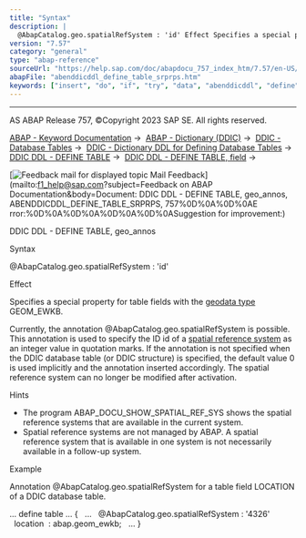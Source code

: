 ```yaml
---
title: "Syntax"
description: |
  @AbapCatalog.geo.spatialRefSystem : 'id' Effect Specifies a special property for table fields with the geodata type(https://help.sap.com/doc/abapdocu_757_index_htm/7.57/en-US/abengeo_data_type_glosry.htm 'Glossary Entry') GEOM_EWKB. Currently, the annotation @AbapCatalog.geo.spatialRefSystem is p
version: "7.57"
category: "general"
type: "abap-reference"
sourceUrl: "https://help.sap.com/doc/abapdocu_757_index_htm/7.57/en-US/abenddicddl_define_table_srprps.htm"
abapFile: "abenddicddl_define_table_srprps.htm"
keywords: ["insert", "do", "if", "try", "data", "abenddicddl", "define", "table", "srprps"]
---
```


* * *

AS ABAP Release 757, ©Copyright 2023 SAP SE. All rights reserved.

[ABAP - Keyword Documentation](https://help.sap.com/doc/abapdocu_757_index_htm/7.57/en-US/abenabap.htm) →  [ABAP - Dictionary (DDIC)](https://help.sap.com/doc/abapdocu_757_index_htm/7.57/en-US/abenabap_dictionary.htm) →  [DDIC - Database Tables](https://help.sap.com/doc/abapdocu_757_index_htm/7.57/en-US/abenddic_database_tables.htm) →  [DDIC - Dictionary DDL for Defining Database Tables](https://help.sap.com/doc/abapdocu_757_index_htm/7.57/en-US/abenddic_define_table.htm) →  [DDIC DDL - DEFINE TABLE](https://help.sap.com/doc/abapdocu_757_index_htm/7.57/en-US/abenddicddl_define_table.htm) →  [DDIC DDL - DEFINE TABLE, field](https://help.sap.com/doc/abapdocu_757_index_htm/7.57/en-US/abenddicddl_define_table_comps.htm) → 

 [![](Mail.gif?object=Mail.gif&sap-language=EN "Feedback mail for displayed topic") Mail Feedback](mailto:f1_help@sap.com?subject=Feedback on ABAP Documentation&body=Document: DDIC DDL - DEFINE TABLE, geo_annos, ABENDDICDDL_DEFINE_TABLE_SRPRPS, 757%0D%0A%0D%0AE
rror:%0D%0A%0D%0A%0D%0A%0D%0ASuggestion for improvement:)

DDIC DDL - DEFINE TABLE, geo\_annos

Syntax

@AbapCatalog.geo.spatialRefSystem : 'id'

Effect

Specifies a special property for table fields with the [geodata type](https://help.sap.com/doc/abapdocu_757_index_htm/7.57/en-US/abengeo_data_type_glosry.htm "Glossary Entry") GEOM\_EWKB.

Currently, the annotation @AbapCatalog.geo.spatialRefSystem is possible. This annotation is used to specify the ID id of a [spatial reference system](https://help.sap.com/doc/abapdocu_757_index_htm/7.57/en-US/abenddic_database_tables_sptlrf.htm) as an integer value in quotation marks. If the annotation is not specified when the DDIC database table (or DDIC structure) is specified, the default value 0 is used implicitly and the annotation inserted accordingly. The spatial reference system can no longer be modified after activation.

Hints

-   The program ABAP\_DOCU\_SHOW\_SPATIAL\_REF\_SYS shows the spatial reference systems that are available in the current system.
-   Spatial reference systems are not managed by ABAP. A spatial reference system that is available in one system is not necessarily available in a follow-up system.

Example

Annotation @AbapCatalog.geo.spatialRefSystem for a table field LOCATION of a DDIC database table.

...
define table ... {
  ...
  @AbapCatalog.geo.spatialRefSystem : '4326'
  location  : abap.geom\_ewkb;
  ...
}